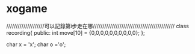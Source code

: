 # xogame

////////////////////可以記錄第i步走在哪///////////////////////////////////////////
class recording{
public:
    int move[10] = {0,0,0,0,0,0,0,0,0,0};
};


char x = 'x'; char o ='o';
